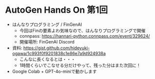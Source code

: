 # AutoGen Hands On 第1回

- はんなりプログラミング / FinGenAI
    - 今回はFinの要素よわ気味なので、はんなりプログラミングで開催
    - connpass: https://hannari-python.connpass.com/event/329624/
    - 開催場所: FinGenAI Discord
- 資料: https://gist.github.com/hideyuki-ogawa/1c993f0f9201838c1e86e7a9d924938a
    - こんなに長くなるとは・・・
    - 1時間くらいでこなせる分だけやって、残った分はまた次回に！
- Google Colab + GPT-4o-miniで動かします
